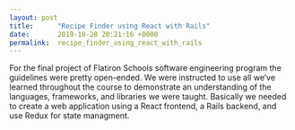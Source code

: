 ```yaml
---
layout: post
title:      "Recipe Finder using React with Rails"
date:       2019-10-28 20:21:16 +0000
permalink:  recipe_finder_using_react_with_rails
---
```



For the final project of Flatiron Schools software engineering program the guidelines were pretty open-ended. We were instructed to use all we’ve learned throughout the course to demonstrate an understanding of the languages, frameworks, and libraries we were taught. Basically we needed to create a web application using a React frontend, a Rails backend, and use Redux for state managment. 
